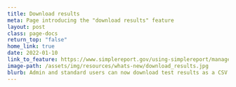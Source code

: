```yaml
---
title: Download results
meta: Page introducing the "download results" feature
layout: post
class: page-docs
return_top: "false"
home_link: true
date: 2022-01-10
link_to_feature: https://www.simplereport.gov/using-simplereport/manage-results/download-test-results/
image-path: /assets/img/resources/whats-new/download_results.jpg
blurb: Admin and standard users can now download test results as a CSV file. Download all results, or filter by date, result, or role before downloading. Analyze and view results and identify trends quickly and easily.
---
```

